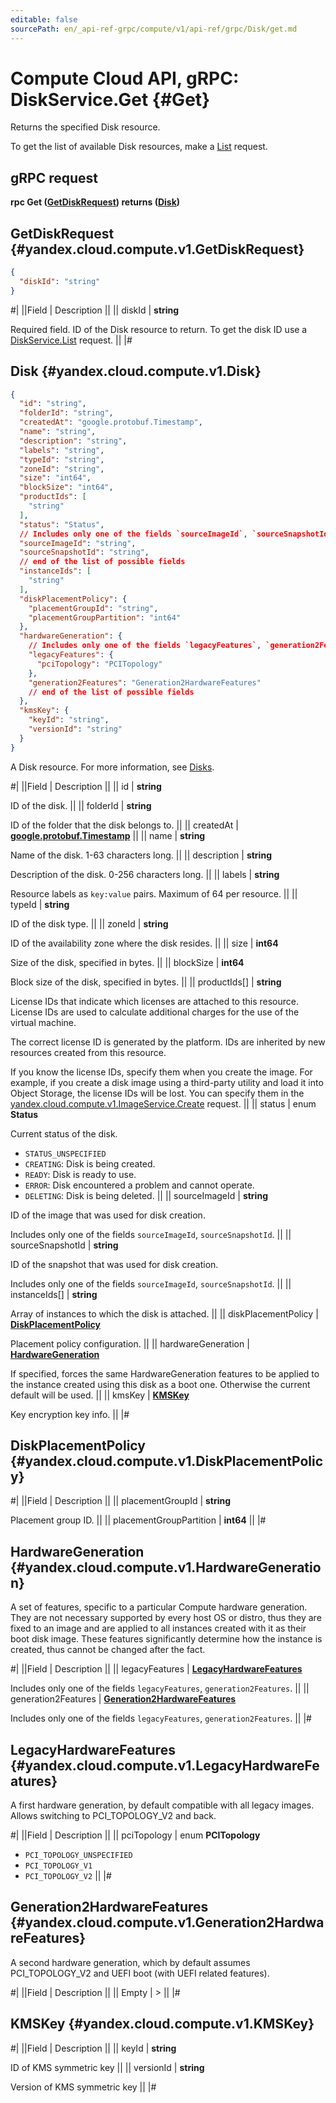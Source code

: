 ```yaml
---
editable: false
sourcePath: en/_api-ref-grpc/compute/v1/api-ref/grpc/Disk/get.md
---
```


# Compute Cloud API, gRPC: DiskService.Get {#Get}

Returns the specified Disk resource.

To get the list of available Disk resources, make a [List](/docs/compute/api-ref/grpc/Disk/list#List) request.

## gRPC request

**rpc Get ([GetDiskRequest](#yandex.cloud.compute.v1.GetDiskRequest)) returns ([Disk](#yandex.cloud.compute.v1.Disk))**

## GetDiskRequest {#yandex.cloud.compute.v1.GetDiskRequest}

```json
{
  "diskId": "string"
}
```

#|
||Field | Description ||
|| diskId | **string**

Required field. ID of the Disk resource to return.
To get the disk ID use a [DiskService.List](/docs/compute/api-ref/grpc/Disk/list#List) request. ||
|#

## Disk {#yandex.cloud.compute.v1.Disk}

```json
{
  "id": "string",
  "folderId": "string",
  "createdAt": "google.protobuf.Timestamp",
  "name": "string",
  "description": "string",
  "labels": "string",
  "typeId": "string",
  "zoneId": "string",
  "size": "int64",
  "blockSize": "int64",
  "productIds": [
    "string"
  ],
  "status": "Status",
  // Includes only one of the fields `sourceImageId`, `sourceSnapshotId`
  "sourceImageId": "string",
  "sourceSnapshotId": "string",
  // end of the list of possible fields
  "instanceIds": [
    "string"
  ],
  "diskPlacementPolicy": {
    "placementGroupId": "string",
    "placementGroupPartition": "int64"
  },
  "hardwareGeneration": {
    // Includes only one of the fields `legacyFeatures`, `generation2Features`
    "legacyFeatures": {
      "pciTopology": "PCITopology"
    },
    "generation2Features": "Generation2HardwareFeatures"
    // end of the list of possible fields
  },
  "kmsKey": {
    "keyId": "string",
    "versionId": "string"
  }
}
```

A Disk resource. For more information, see [Disks](/docs/compute/concepts/disk).

#|
||Field | Description ||
|| id | **string**

ID of the disk. ||
|| folderId | **string**

ID of the folder that the disk belongs to. ||
|| createdAt | **[google.protobuf.Timestamp](https://developers.google.com/protocol-buffers/docs/reference/google.protobuf#timestamp)** ||
|| name | **string**

Name of the disk. 1-63 characters long. ||
|| description | **string**

Description of the disk. 0-256 characters long. ||
|| labels | **string**

Resource labels as `key:value` pairs. Maximum of 64 per resource. ||
|| typeId | **string**

ID of the disk type. ||
|| zoneId | **string**

ID of the availability zone where the disk resides. ||
|| size | **int64**

Size of the disk, specified in bytes. ||
|| blockSize | **int64**

Block size of the disk, specified in bytes. ||
|| productIds[] | **string**

License IDs that indicate which licenses are attached to this resource.
License IDs are used to calculate additional charges for the use of the virtual machine.

The correct license ID is generated by the platform. IDs are inherited by new resources created from this resource.

If you know the license IDs, specify them when you create the image.
For example, if you create a disk image using a third-party utility and load it into Object Storage, the license IDs will be lost.
You can specify them in the [yandex.cloud.compute.v1.ImageService.Create](/docs/compute/api-ref/grpc/Image/create#Create) request. ||
|| status | enum **Status**

Current status of the disk.

- `STATUS_UNSPECIFIED`
- `CREATING`: Disk is being created.
- `READY`: Disk is ready to use.
- `ERROR`: Disk encountered a problem and cannot operate.
- `DELETING`: Disk is being deleted. ||
|| sourceImageId | **string**

ID of the image that was used for disk creation.

Includes only one of the fields `sourceImageId`, `sourceSnapshotId`. ||
|| sourceSnapshotId | **string**

ID of the snapshot that was used for disk creation.

Includes only one of the fields `sourceImageId`, `sourceSnapshotId`. ||
|| instanceIds[] | **string**

Array of instances to which the disk is attached. ||
|| diskPlacementPolicy | **[DiskPlacementPolicy](#yandex.cloud.compute.v1.DiskPlacementPolicy)**

Placement policy configuration. ||
|| hardwareGeneration | **[HardwareGeneration](#yandex.cloud.compute.v1.HardwareGeneration)**

If specified, forces the same HardwareGeneration features to be applied to the instance
created using this disk as a boot one. Otherwise the current default will be used. ||
|| kmsKey | **[KMSKey](#yandex.cloud.compute.v1.KMSKey)**

Key encryption key info. ||
|#

## DiskPlacementPolicy {#yandex.cloud.compute.v1.DiskPlacementPolicy}

#|
||Field | Description ||
|| placementGroupId | **string**

Placement group ID. ||
|| placementGroupPartition | **int64** ||
|#

## HardwareGeneration {#yandex.cloud.compute.v1.HardwareGeneration}

A set of features, specific to a particular Compute hardware generation.
They are not necessary supported by every host OS or distro, thus they are fixed to an image
and are applied to all instances created with it as their boot disk image.
These features significantly determine how the instance is created, thus cannot be changed after the fact.

#|
||Field | Description ||
|| legacyFeatures | **[LegacyHardwareFeatures](#yandex.cloud.compute.v1.LegacyHardwareFeatures)**

Includes only one of the fields `legacyFeatures`, `generation2Features`. ||
|| generation2Features | **[Generation2HardwareFeatures](#yandex.cloud.compute.v1.Generation2HardwareFeatures)**

Includes only one of the fields `legacyFeatures`, `generation2Features`. ||
|#

## LegacyHardwareFeatures {#yandex.cloud.compute.v1.LegacyHardwareFeatures}

A first hardware generation, by default compatible with all legacy images.
Allows switching to PCI_TOPOLOGY_V2 and back.

#|
||Field | Description ||
|| pciTopology | enum **PCITopology**

- `PCI_TOPOLOGY_UNSPECIFIED`
- `PCI_TOPOLOGY_V1`
- `PCI_TOPOLOGY_V2` ||
|#

## Generation2HardwareFeatures {#yandex.cloud.compute.v1.Generation2HardwareFeatures}

A second hardware generation, which by default assumes PCI_TOPOLOGY_V2
and UEFI boot (with UEFI related features).

#|
||Field | Description ||
|| Empty | > ||
|#

## KMSKey {#yandex.cloud.compute.v1.KMSKey}

#|
||Field | Description ||
|| keyId | **string**

ID of KMS symmetric key ||
|| versionId | **string**

Version of KMS symmetric key ||
|#